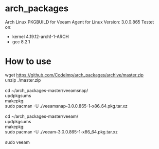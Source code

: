 # arch_packages
Arch Linux PKGBUILD for Veeam Agent for Linux
Version: 3.0.0.865
Testet on:
  - kernel 4.19.12-arch1-1-ARCH
  - gcc 8.2.1
# How to use


wget https://github.com/CodeImp/arch_packages/archive/master.zip</br>
unzip ./master.zip</br>
</br>
cd ~/arch_packages-master/veeamsnap/</br>
updpkgsums</br>
makepkg</br>
sudo pacman -U ./veeamsnap-3.0.0.865-1-x86_64.pkg.tar.xz</br>
</br>
cd ~/arch_packages-master/veeam/</br>
updpkgsums</br>
makepkg</br>
sudo pacman -U ./veeam-3.0.0.865-1-x86_64.pkg.tar.xz</br>
</br>
sudo veeam</br>
